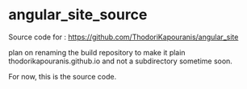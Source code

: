 # angular_site_source


Source code for : https://github.com/ThodoriKapouranis/angular_site


plan on renaming the build repository to make it plain thodorikapouranis.github.io and not a subdirectory sometime soon.


For now, this is the source code. 
